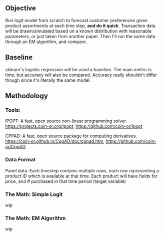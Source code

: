 ## Objective
Run logit model from scratch to forecast customer preferences given product assortments at each time step, **and do it quick**. Transaction data will be drawn/simulated based on a known distribution with reasonable parameters, or just taken from another paper. Then I'll run the same data through an EM algorithm, and compare.

## Baseline
sklearn's logistic regression will be used a baseline. The main metric is time, but accuracy will also be compared. Accuracy really shouldn't differ though since it's literally the same model.

## Methodology

### Tools:
IPOPT: A fast, open source non-linear programming solver. https://projects.coin-or.org/Ipopt, https://github.com/coin-or/Ipopt

CPPAD: A fast, open source package for computing derivatives. https://coin-or.github.io/CppAD/doc/cppad.htm, https://github.com/coin-or/CppAD

### Data Format
Panel data. Each timestep contains multiple rows, each row representing a product ID which is available at that time. Each product will have fields for price, and # purchased in that time period (target variable)

### The Math: Simple Logit
wip

### The Math: EM Algorithm
wip
